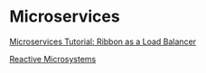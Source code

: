 # Microservices

[Microservices Tutorial: Ribbon as a Load Balancer](https://dzone.com/articles/microservices-tutorial-ribbon-as-a-load-balancer-1?edition=319410)

[Reactive Microsystems](https://speakerdeck.com/jboner/reactive-microsystems-the-evolution-of-microservices-at-scale)
